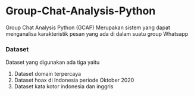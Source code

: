 # Group-Chat-Analysis-Python
Group Chat Analysis Python (GCAP) Merupakan sistem yang dapat menganalisa karakteristik pesan yang ada di dalam suatu group Whatsapp

### Dataset
Dataset yang digunakan ada tiga yaitu
1. Dataset domain terpercaya
2. Dataset hoax di Indonesia periode Oktober 2020
3. Dataset kata kotor indonesia dan inggris
